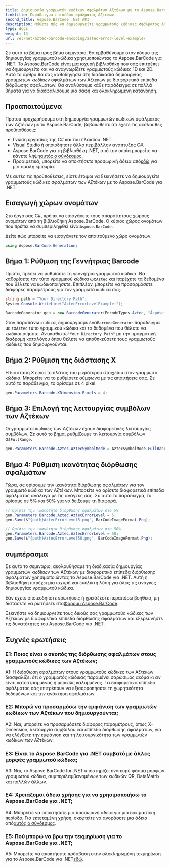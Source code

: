 ```yaml
---
title: Δημιουργία γραμμωτών κωδίκων σφαλμάτων Αζτέκων με το Aspose.BarCode για .NET
linktitle: Παράδειγμα επιπέδου σφάλματος Αζτέκων
second_title: Aspose.BarCode .NET API
description: Μάθετε πώς να δημιουργείτε γραμμωτούς κώδικες σφάλματος Αζτέκων με διαφορετικά επίπεδα σφάλματος χρησιμοποιώντας το Aspose.BarCode για .NET. Πλήρης οδηγός για τη δημιουργία barcode.
type: docs
weight: 13
url: /el/net/aztec-barcode-encoding/aztec-error-level-example/
---
```

Σε αυτό το βήμα προς βήμα σεμινάριο, θα εμβαθύνουμε στον κόσμο της δημιουργίας γραμμωτού κώδικα χρησιμοποιώντας το Aspose.BarCode για .NET. Το Aspose.BarCode είναι μια ισχυρή βιβλιοθήκη που σας επιτρέπει να δημιουργείτε και να αναγνωρίζετε γραμμωτούς κώδικες 1D και 2D. Αυτό το άρθρο θα σας καθοδηγήσει στη διαδικασία δημιουργίας γραμμωτών κωδίκων σφαλμάτων των Αζτέκων με διαφορετικά επίπεδα διόρθωσης σφαλμάτων. Θα αναλύσουμε κάθε παράδειγμα σε πολλά βήματα για να διασφαλίσουμε μια σαφή και ολοκληρωμένη κατανόηση.

## Προαπαιτούμενα

Προτού προχωρήσουμε στη δημιουργία γραμμωτών κωδικών σφάλματος των Αζτέκων με το Aspose.BarCode, βεβαιωθείτε ότι έχετε τις ακόλουθες προϋποθέσεις:

- Γνώση εργασίας της C# και του πλαισίου .NET.
- Visual Studio ή οποιοδήποτε άλλο περιβάλλον ανάπτυξης C#.
-  Aspose.BarCode για τη βιβλιοθήκη .NET, από την οποία μπορείτε να κάνετε λήψη[αυτός ο σύνδεσμος](https://releases.aspose.com/barcode/net/).
-  Προαιρετικά, μπορείτε να αποκτήσετε προσωρινή άδεια από[εδώ](https://purchase.aspose.com/temporary-license/) για μια ομαλή εμπειρία.

Με αυτές τις προϋποθέσεις, είστε έτοιμοι να ξεκινήσετε να δημιουργείτε γραμμωτούς κώδικες σφαλμάτων των Αζτέκων με το Aspose.BarCode για .NET.

## Εισαγωγή χώρων ονομάτων

Στο έργο σας C#, πρέπει να εισαγάγετε τους απαραίτητους χώρους ονομάτων από τη βιβλιοθήκη Aspose.BarCode. Ο κύριος χώρος ονομάτων που πρέπει να συμπεριληφθεί είναι`Aspose.BarCode`.

Δείτε πώς μπορείτε να εισαγάγετε τον απαιτούμενο χώρο ονομάτων:

```csharp
using Aspose.BarCode.Generation;
```

## Βήμα 1: Ρύθμιση της Γεννήτριας Barcode

 Πρώτα, πρέπει να ρυθμίσετε τη γεννήτρια γραμμωτού κώδικα. Θα καθορίσετε τον τύπο γραμμικού κώδικα ως`Aztec` και παρέχετε τα δεδομένα που θέλετε να κωδικοποιήσετε. Επιπλέον, μπορείτε να προσαρμόσετε διάφορες παραμέτρους για τον γραμμωτό κώδικα σας.

```csharp
string path = "Your Directory Path";
System.Console.WriteLine("AztecErrorLevelExample:");

BarcodeGenerator gen = new BarcodeGenerator(EncodeTypes.Aztec, "Åspóse.Barcóde© is a powerful library to generate & recognize 1D & 2D barcodes");
```

 Στον παραπάνω κώδικα, δημιουργούμε ένα`BarcodeGenerator` παράδειγμα με το`Aztec` τύπο γραμμικού κώδικα και τα δεδομένα που θέλετε να κωδικοποιήσετε. Αντικαθιστώ`"Your Directory Path"` με την πραγματική διαδρομή καταλόγου όπου θέλετε να αποθηκεύσετε τους γραμμωτούς κώδικες που δημιουργούνται.

## Βήμα 2: Ρύθμιση της διάστασης Χ

Η διάσταση Χ είναι το πλάτος του μικρότερου στοιχείου στον γραμμωτό κώδικα. Μπορείτε να το ρυθμίσετε σύμφωνα με τις απαιτήσεις σας. Σε αυτό το παράδειγμα, το ορίσαμε σε 4 pixel.

```csharp
gen.Parameters.Barcode.XDimension.Pixels = 4;
```

## Βήμα 3: Επιλογή της λειτουργίας συμβόλων των Αζτέκων

 Οι γραμμωτοί κώδικες των Αζτέκων έχουν διαφορετικές λειτουργίες συμβόλων. Σε αυτό το βήμα, ρυθμίζουμε τη λειτουργία συμβόλων σε`FullRange`.

```csharp
gen.Parameters.Barcode.Aztec.AztecSymbolMode = AztecSymbolMode.FullRange;
```

## Βήμα 4: Ρύθμιση ικανότητας διόρθωσης σφαλμάτων

Τώρα, ας ορίσουμε την ικανότητα διόρθωσης σφαλμάτων για τον γραμμωτό κώδικα των Αζτέκων. Μπορείτε να ορίσετε διαφορετικά επίπεδα σφάλματος ανάλογα με τις ανάγκες σας. Σε αυτό το παράδειγμα, το ορίσαμε σε 5% και 50% για να δείξουμε τη διαφορά.

```csharp
// Ορίστε την ικανότητα διόρθωσης σφαλμάτων στο 5%
gen.Parameters.Barcode.Aztec.AztecErrorLevel = 5;
gen.Save($"{path}AztecErrorLevel5.png", BarCodeImageFormat.Png);

// Ορίστε την ικανότητα διόρθωσης σφαλμάτων στο 50%
gen.Parameters.Barcode.Aztec.AztecErrorLevel = 50;
gen.Save($"{path}AztecErrorLevel50.png", BarCodeImageFormat.Png);
```

## συμπέρασμα

Σε αυτό το σεμινάριο, ακολουθήσαμε τη διαδικασία δημιουργίας γραμμωτών κωδίκων των Αζτέκων με διαφορετικά επίπεδα διόρθωσης σφαλμάτων χρησιμοποιώντας το Aspose.BarCode για .NET. Αυτή η βιβλιοθήκη παρέχει μια ισχυρή και ευέλικτη λύση για όλες τις ανάγκες δημιουργίας γραμμωτού κώδικα.

 Εάν έχετε οποιεσδήποτε ερωτήσεις ή χρειάζεστε περαιτέρω βοήθεια, μη διστάσετε να ρωτήσετε στο[Φόρουμ Aspose.BarCode](https://forum.aspose.com/c/barcode/13).

Ξεκινήστε να δημιουργείτε τους δικούς σας γραμμωτούς κώδικες των Αζτέκων με διαφορετικά επίπεδα διόρθωσης σφαλμάτων και εξερευνήστε τις δυνατότητες του Aspose.BarCode για .NET.

## Συχνές ερωτήσεις

### Ε1: Ποιος είναι ο σκοπός της διόρθωσης σφαλμάτων στους γραμμωτούς κώδικες των Αζτέκων;

A1: Η διόρθωση σφαλμάτων στους γραμμωτούς κώδικες των Αζτέκων διασφαλίζει ότι ο γραμμωτός κώδικας παραμένει σαρώσιμος ακόμα κι αν είναι κατεστραμμένος ή μερικώς καλυμμένος. Τα διαφορετικά επίπεδα σφάλματος σάς επιτρέπουν να εξισορροπήσετε τη χωρητικότητα δεδομένων και την ανάκτηση σφαλμάτων.

### Ε2: Μπορώ να προσαρμόσω την εμφάνιση των γραμμωτών κωδίκων των Αζτέκων που δημιουργούνται;

A2: Ναι, μπορείτε να προσαρμόσετε διάφορες παραμέτρους, όπως X-Dimension, λειτουργία συμβόλου και επίπεδο διόρθωσης σφαλμάτων, για να ελέγξετε την εμφάνιση και τη λειτουργικότητα των γραμμωτών κωδίκων των Αζτέκων.

### Ε3: Είναι το Aspose.BarCode για .NET συμβατό με άλλες μορφές γραμμωτού κώδικα;

A3: Ναι, το Aspose.BarCode for .NET υποστηρίζει ένα ευρύ φάσμα μορφών γραμμωτού κώδικα, συμπεριλαμβανομένων των κωδικών QR, DataMatrix και πολλών άλλων.

### Ε4: Χρειάζομαι άδεια χρήσης για να χρησιμοποιήσω το Aspose.BarCode για .NET;

 A4: Μπορείτε να αποκτήσετε μια προσωρινή άδεια για μια δοκιμαστική περίοδο. Για εκτεταμένη χρήση, σκεφτείτε να αγοράσετε μια άδεια από[αυτός ο σύνδεσμος](https://purchase.aspose.com/buy).

### Ε5: Πού μπορώ να βρω την τεκμηρίωση για το Aspose.BarCode για .NET;

 A5: Μπορείτε να αποκτήσετε πρόσβαση στην ολοκληρωμένη τεκμηρίωση για το Aspose.BarCode για .NET[εδώ](https://reference.aspose.com/barcode/net/).